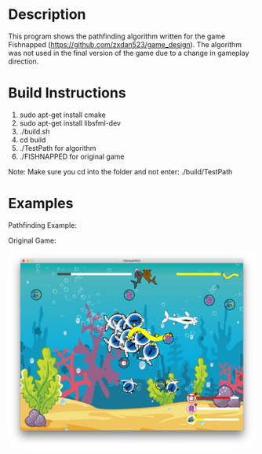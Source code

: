 # Description

This program shows the pathfinding algorithm written for the game Fishnapped (https://github.com/zxdan523/game_design). The algorithm was not used in the final version of the game due to a change in gameplay direction.

# Build Instructions

1. sudo apt-get install cmake
2. sudo apt-get install libsfml-dev
3. ./build.sh
4. cd build
5. ./TestPath for algorithm
6. ./FISHNAPPED for original game

Note: Make sure you cd into the folder and not enter: ./build/TestPath

# Examples

Pathfinding Example:



Original Game:

![](doc/1.png)
